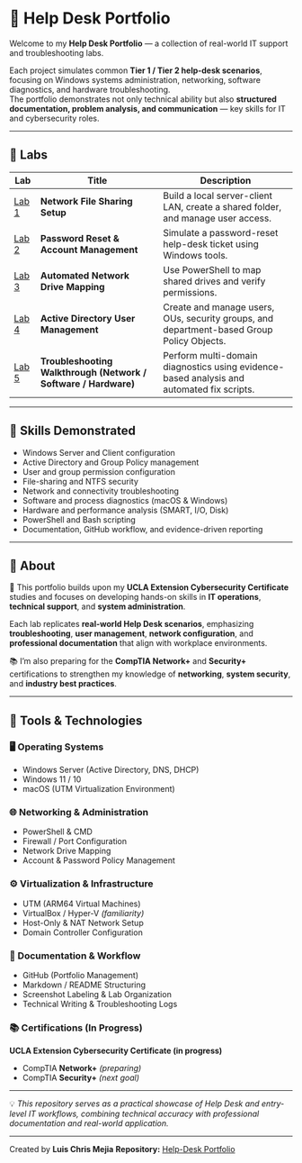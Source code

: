 # 🧰 Help Desk Portfolio

Welcome to my **Help Desk Portfolio** — a collection of real-world IT support and troubleshooting labs.

Each project simulates common **Tier 1 / Tier 2 help-desk scenarios**, focusing on Windows systems administration, networking, software diagnostics, and hardware troubleshooting.  
The portfolio demonstrates not only technical ability but also **structured documentation, problem analysis, and communication** — key skills for IT and cybersecurity roles.

---

## 📁 Labs

| Lab | Title | Description |
|------|--------|-------------|
| [Lab 1](./lab1-network-share-setup) | **Network File Sharing Setup** | Build a local server-client LAN, create a shared folder, and manage user access. |
| [Lab 2](./lab2-password-reset) | **Password Reset & Account Management** | Simulate a password-reset help-desk ticket using Windows tools. |
| [Lab 3](./lab3-network-drive) | **Automated Network Drive Mapping** | Use PowerShell to map shared drives and verify permissions. |
| [Lab 4](./lab4-active-directory-user-management) | **Active Directory User Management** | Create and manage users, OUs, security groups, and department-based Group Policy Objects. |
| [Lab 5](./lab5-troubleshooting-walkthrough) | **Troubleshooting Walkthrough (Network / Software / Hardware)** | Perform multi-domain diagnostics using evidence-based analysis and automated fix scripts. |

---

## 🧠 Skills Demonstrated
- Windows Server and Client configuration  
- Active Directory and Group Policy management  
- User and group permission configuration  
- File-sharing and NTFS security  
- Network and connectivity troubleshooting  
- Software and process diagnostics (macOS & Windows)  
- Hardware and performance analysis (SMART, I/O, Disk)  
- PowerShell and Bash scripting  
- Documentation, GitHub workflow, and evidence-driven reporting  

---

## 🧾 About  

🚀 This portfolio builds upon my **UCLA Extension Cybersecurity Certificate** studies and focuses on developing hands-on skills in **IT operations**, **technical support**, and **system administration**.  

Each lab replicates **real-world Help Desk scenarios**, emphasizing **troubleshooting**, **user management**, **network configuration**, and **professional documentation** that align with workplace environments.  

📚 I’m also preparing for the **CompTIA Network+** and **Security+** certifications to strengthen my knowledge of **networking**, **system security**, and **industry best practices**.  

---

## 🧰 Tools & Technologies  

### 🖥️ Operating Systems  
- Windows Server (Active Directory, DNS, DHCP)  
- Windows 11 / 10  
- macOS (UTM Virtualization Environment)  

### 🌐 Networking & Administration  
- PowerShell & CMD  
- Firewall / Port Configuration  
- Network Drive Mapping  
- Account & Password Policy Management  

### ⚙️ Virtualization & Infrastructure  
- UTM (ARM64 Virtual Machines)  
- VirtualBox / Hyper-V *(familiarity)*  
- Host-Only & NAT Network Setup  
- Domain Controller Configuration  

### 📂 Documentation & Workflow  
- GitHub (Portfolio Management)  
- Markdown / README Structuring  
- Screenshot Labeling & Lab Organization  
- Technical Writing & Troubleshooting Logs  

### 📚 Certifications (In Progress)  
**UCLA Extension Cybersecurity Certificate (in progress)**
- CompTIA **Network+** *(preparing)*  
- CompTIA **Security+** *(next goal)*  

---

💡 *This repository serves as a practical showcase of Help Desk and entry-level IT workflows, combining technical accuracy with professional documentation and real-world application.*


---

Created by **Luis Chris Mejia** 
**Repository:** [Help-Desk Portfolio](https://github.com/ChrisCyberTech/help-desk-portfolio)
